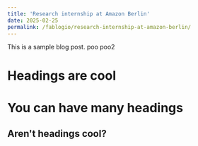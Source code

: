 ```yaml
---
title: 'Research internship at Amazon Berlin'
date: 2025-02-25
permalink: /fablogio/research-internship-at-amazon-berlin/
---
```


This is a sample blog post. poo poo2

Headings are cool
======

You can have many headings
======

Aren't headings cool?
------
